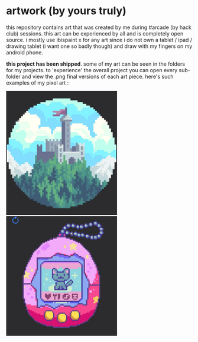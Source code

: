 # artwork (by yours truly)
this repository contains art that was created by me during #arcade (by hack club) sessions. this art can be experienced by all and is completely open source. i mostly use ibispaint x for any art since i do not own a tablet / ipad / drawing tablet (i want one so badly though) and draw with my fingers on my android phone.

**this project has been shipped**. some of my art can be seen in the folders for my projects. to 'experience' the overall project you can open every sub-folder and view the .png final versions of each art piece.
here's such examples of my pixel art :
<p float="left">
  <img src="scraps/castle-final.jpg" width=300>
  <img src="scraps/tamagotchi-fin.jpg" width=300>
</p>

